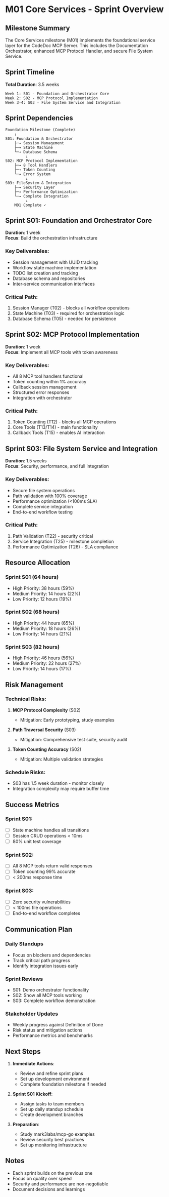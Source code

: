 # M01 Core Services - Sprint Overview

## Milestone Summary
The Core Services milestone (M01) implements the foundational service layer for the CodeDoc MCP Server. This includes the Documentation Orchestrator, enhanced MCP Protocol Handler, and secure File System Service.

## Sprint Timeline
**Total Duration**: 3.5 weeks

```
Week 1: S01 - Foundation and Orchestrator Core
Week 2: S02 - MCP Protocol Implementation  
Week 3-4: S03 - File System Service and Integration
```

## Sprint Dependencies

```
Foundation Milestone (Complete)
    ↓
S01: Foundation & Orchestrator
    ├─→ Session Management
    ├─→ State Machine
    └─→ Database Schema
         ↓
S02: MCP Protocol Implementation
    ├─→ 8 Tool Handlers
    ├─→ Token Counting
    └─→ Error System
         ↓
S03: FileSystem & Integration
    ├─→ Security Layer
    ├─→ Performance Optimization
    └─→ Complete Integration
         ↓
    M01 Complete ✓
```

## Sprint S01: Foundation and Orchestrator Core
**Duration**: 1 week  
**Focus**: Build the orchestration infrastructure

### Key Deliverables:
- Session management with UUID tracking
- Workflow state machine implementation
- TODO list creation and tracking
- Database schema and repositories
- Inter-service communication interfaces

### Critical Path:
1. Session Manager (T02) - blocks all workflow operations
2. State Machine (T03) - required for orchestration logic
3. Database Schema (T05) - needed for persistence

## Sprint S02: MCP Protocol Implementation
**Duration**: 1 week  
**Focus**: Implement all MCP tools with token awareness

### Key Deliverables:
- All 8 MCP tool handlers functional
- Token counting within 1% accuracy
- Callback session management
- Structured error responses
- Integration with orchestrator

### Critical Path:
1. Token Counting (T12) - blocks all MCP operations
2. Core Tools (T13/T14) - main functionality
3. Callback Tools (T15) - enables AI interaction

## Sprint S03: File System Service and Integration
**Duration**: 1.5 weeks  
**Focus**: Security, performance, and full integration

### Key Deliverables:
- Secure file system operations
- Path validation with 100% coverage
- Performance optimization (<100ms SLA)
- Complete service integration
- End-to-end workflow testing

### Critical Path:
1. Path Validation (T22) - security critical
2. Service Integration (T25) - milestone completion
3. Performance Optimization (T26) - SLA compliance

## Resource Allocation

### Sprint S01 (64 hours)
- High Priority: 38 hours (59%)
- Medium Priority: 14 hours (22%)
- Low Priority: 12 hours (19%)

### Sprint S02 (68 hours)
- High Priority: 44 hours (65%)
- Medium Priority: 18 hours (26%)
- Low Priority: 14 hours (21%)

### Sprint S03 (82 hours)
- High Priority: 46 hours (56%)
- Medium Priority: 22 hours (27%)
- Low Priority: 14 hours (17%)

## Risk Management

### Technical Risks:
1. **MCP Protocol Complexity** (S02)
   - Mitigation: Early prototyping, study examples
   
2. **Path Traversal Security** (S03)
   - Mitigation: Comprehensive test suite, security audit

3. **Token Counting Accuracy** (S02)
   - Mitigation: Multiple validation strategies

### Schedule Risks:
- S03 has 1.5 week duration - monitor closely
- Integration complexity may require buffer time

## Success Metrics

### Sprint S01:
- [ ] State machine handles all transitions
- [ ] Session CRUD operations < 10ms
- [ ] 80% unit test coverage

### Sprint S02:
- [ ] All 8 MCP tools return valid responses
- [ ] Token counting 99% accurate
- [ ] < 200ms response time

### Sprint S03:
- [ ] Zero security vulnerabilities
- [ ] < 100ms file operations
- [ ] End-to-end workflow completes

## Communication Plan

### Daily Standups
- Focus on blockers and dependencies
- Track critical path progress
- Identify integration issues early

### Sprint Reviews
- S01: Demo orchestrator functionality
- S02: Show all MCP tools working
- S03: Complete workflow demonstration

### Stakeholder Updates
- Weekly progress against Definition of Done
- Risk status and mitigation actions
- Performance metrics and benchmarks

## Next Steps

1. **Immediate Actions**:
   - Review and refine sprint plans
   - Set up development environment
   - Complete foundation milestone if needed

2. **Sprint S01 Kickoff**:
   - Assign tasks to team members
   - Set up daily standup schedule
   - Create development branches

3. **Preparation**:
   - Study mark3labs/mcp-go examples
   - Review security best practices
   - Set up monitoring infrastructure

## Notes
- Each sprint builds on the previous one
- Focus on quality over speed
- Security and performance are non-negotiable
- Document decisions and learnings